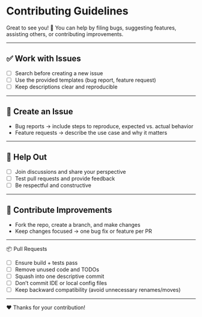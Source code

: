 # Contributing Guidelines

Great to see you! 🙌 You can help by filing bugs, suggesting features, assisting others, or contributing improvements.

---

## ✅ Work with Issues

- [ ] Search before creating a new issue
- [ ] Use the provided templates (bug report, feature request)
- [ ] Keep descriptions clear and reproducible

---

## 🐞 Create an Issue

- Bug reports → include steps to reproduce, expected vs. actual behavior
- Feature requests → describe the use case and why it matters

---

## 🤝 Help Out

- [ ] Join discussions and share your perspective
- [ ] Test pull requests and provide feedback
- [ ] Be respectful and constructive

---

## 🔧 Contribute Improvements

- Fork the repo, create a branch, and make changes
- Keep changes focused → one bug fix or feature per PR

---

📦 Pull Requests

- [ ] Ensure build + tests pass
- [ ] Remove unused code and TODOs
- [ ] Squash into one descriptive commit
- [ ] Don’t commit IDE or local config files
- [ ] Keep backward compatibility (avoid unnecessary renames/moves)

---

❤️ Thanks for your contribution!